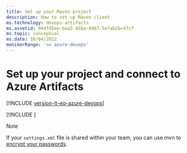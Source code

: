 ```yaml
---
title: Set up your Maven project
description: How to set up Maven client
ms.technology: devops-artifacts
ms.assetid: 944f45ee-baa3-45ba-8467-5e7ab2bc47cf
ms.topic: conceptual
ms.date: 10/04/2022
monikerRange: '<= azure-devops'
---
```


 

# Set up your project and connect to Azure Artifacts

[!INCLUDE [version-lt-eq-azure-devops](../../includes/version-lt-eq-azure-devops.md)]

[!INCLUDE [](../includes/maven/pom-and-settings.md)]

> [!NOTE]
> If your `settings.xml` file is shared within your team, you can use mvn to [encrypt your passwords](https://maven.apache.org/guides/mini/guide-encryption.html).
